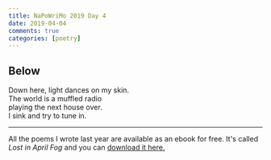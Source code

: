 ```yaml
---  
title: NaPoWriMo 2019 Day 4  
date: 2019-04-04
comments: true  
categories: [poetry] 
---  
```

  
<h2>Below</h2>  
<!-- /wp:heading -->  


<p>Down here, light dances on my skin.<br />The world is a muffled radio <br />playing the next house over.<br />I sink and try to tune in. </p>  



<hr class="wp-block-separator"/>  



<p>All the poems I wrote last year are available as an ebook for free. It's called <em>Lost in April Fog </em>and you can <a href="/aprilfog/">download it here. </a></p>  
